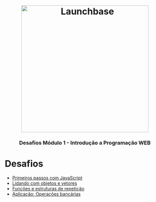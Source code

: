 <h1 align="center">
    <img alt="Launchbase" src="https://storage.googleapis.com/golden-wind/bootcamp-launchbase/logo.png" width="400px" />
</h1>

<h3 align="center">
  Desafios Módulo 1 - Introdução a Programação WEB
</h3>


# Desafios
- [Primeiros passos com JavaScript](challenge1-1/README.md)
- [Lidando com objetos e vetores](challenge1-2/README.md)
- [Funções e estruturas de repetição](challenge1-3/README.md)
- [Aplicação: Operações bancárias](challenge1-4/README.md)
